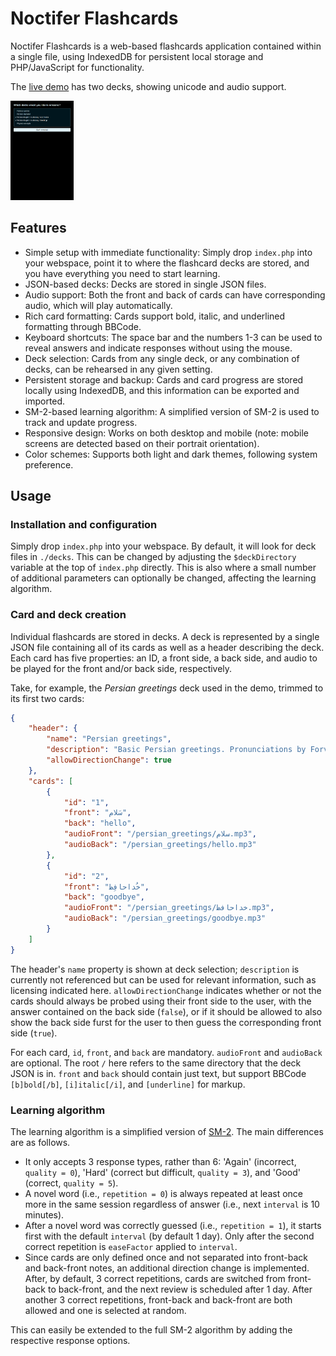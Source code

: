 # Noctifer Flashcards

Noctifer Flashcards is a web-based flashcards application contained within a single file, using IndexedDB for persistent local storage and PHP/JavaScript for functionality.

The [live demo](https://flashcards.lrk.tools/demo) has two decks, showing unicode and audio support.

<img src="./docs/screenshot-select-dark.png" width="20%">

## Features

* Simple setup with immediate functionality: Simply drop `index.php` into your webspace, point it to where the flashcard decks are stored, and you have everything you need to start learning.
* JSON-based decks: Decks are stored in single JSON files.
* Audio support: Both the front and back of cards can have corresponding audio, which will play automatically.
* Rich card formatting: Cards support bold, italic, and underlined formatting through BBCode.
* Keyboard shortcuts: The space bar and the numbers 1-3 can be used to reveal answers and indicate responses without using the mouse.
* Deck selection: Cards from any single deck, or any combination of decks, can be rehearsed in any given setting.
* Persistent storage and backup: Cards and card progress are stored locally using IndexedDB, and this information can be exported and imported.
* SM-2-based learning algorithm: A simplified version of SM-2 is used to track and update progress.
* Responsive design: Works on both desktop and mobile (note: mobile screens are detected based on their portrait orientation).
* Color schemes: Supports both light and dark themes, following system preference.


## Usage

### Installation and configuration

Simply drop `index.php` into your webspace. By default, it will look for deck files in `./decks`. This can be changed by adjusting the `$deckDirectory` variable at the top of `index.php` directly. This is also where a small number of additional parameters can optionally be changed, affecting the learning algorithm.


### Card and deck creation

Individual flashcards are stored in decks. A deck is represented by a single JSON file containing all of its cards as well as a header describing the deck. Each card has five properties: an ID, a front side, a back side, and audio to be played for the front and/or back side, respectively.

Take, for example, the _Persian greetings_ deck used in the demo, trimmed to its first two cards:


```json
{
    "header": {
        "name": "Persian greetings",
        "description": "Basic Persian greetings. Pronunciations by Forvo.",
        "allowDirectionChange": true
    },
    "cards": [
        {
            "id": "1",
            "front": "سَلام",
            "back": "hello",
            "audioFront": "/persian_greetings/سلام.mp3",
            "audioBack": "/persian_greetings/hello.mp3"
        },
        {
            "id": "2",
            "front": "خُداحافِظ",
            "back": "goodbye",
            "audioFront": "/persian_greetings/خداحافظ.mp3",
            "audioBack": "/persian_greetings/goodbye.mp3"
        }
    ]
}

```

The header's `name` property is shown at deck selection; `description` is currently not referenced but can be used for relevant information, such as licensing indicated here. `allowDirectionChange` indicates whether or not the cards should always be probed using their front side to the user, with the answer contained on the back side (`false`), or if it should be allowed to also show the back side furst for the user to then guess the corresponding front side (`true`).

For each card, `id`, `front`, and `back` are mandatory. `audioFront` and `audioBack` are optional. The root `/` here refers to the same directory that the deck JSON is in. `front` and `back` should contain just text, but support BBCode `[b]bold[/b]`, `[i]italic[/i]`, and `[underline]` for markup.


### Learning algorithm

The learning algorithm is a simplified version of [SM-2](https://en.wikipedia.org/wiki/SuperMemo#Description_of_SM-2_algorithm). The main differences are as follows.

* It only accepts 3 response types, rather than 6: 'Again' (incorrect, `quality = 0`), 'Hard' (correct but difficult, `quality = 3`), and 'Good' (correct, `quality = 5`).
* A novel word (i.e., `repetition = 0`) is always repeated at least once more in the same session regardless of answer (i.e., next `interval` is 10 minutes).
* After a novel word was correctly guessed (i.e., `repetition = 1`), it starts first with the default `interval` (by default 1 day). Only after the second correct repetition is `easeFactor` applied to `interval`.
* Since cards are only defined once and not separated into front-back and back-front notes, an additional direction change is implemented. After, by default, 3 correct repetitions, cards are switched from front-back to back-front, and the next review is scheduled after 1 day. After another 3 correct repetitions, front-back and back-front are both allowed and one is selected at random. 

This can easily be extended to the full SM-2 algorithm by adding the respective response options.